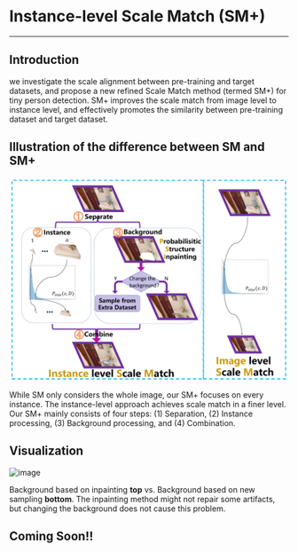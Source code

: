 # Instance-level Scale Match (SM+)

------------------------
## Introduction
we investigate the scale alignment between pre-training and target datasets, and propose a new refined Scale Match method (termed SM+) for tiny person detection. SM+ improves the scale match from image level to instance level, and effectively promotes the similarity between pre-training dataset and target dataset.

## Illustration of the difference between SM and SM+

![image](figure/framework.png)

While SM only considers the whole image, our SM+ focuses on every instance. The instance-level approach achieves scale match in a finer level. Our SM+ mainly consists of four steps: (1) Separation, (2) Instance processing, (3) Background processing, and (4) Combination.

## Visualization

![image](figure/visualization.png)

Background based on inpainting **top** vs. Background based on new sampling **bottom**. The inpainting method might not repair some artifacts, but changing the background does not cause this problem.

## Coming Soon!!
